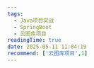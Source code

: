 ```yaml
---
tags:
  - Java项目实战
  - SpringBoot
  - 云图库项目
readingTime: true
date: 2025-05-11 11:04:19
recommend: ['云图库项目',1]
---
```

